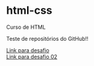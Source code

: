 # html-css
 Curso de HTML

 Teste de repositórios do GitHub!!
 
 <a href= "https://moranggoo.github.io/html-css/desafios/frontendmentor/001/index.html">Link para desafio</a> <br>
 <a href= "https://moranggoo.github.io/html-css/desafios/frontendmentor/002/index.html">Link para desafio 02</a>